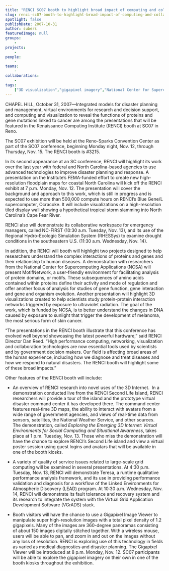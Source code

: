 ```yaml
---
title: "RENCI SC07 booth to highlight broad impact of computing and collaborative technologies"
slug: renci-sc07-booth-to-highlight-broad-impact-of-computing-and-collaborative-technologies
spotlight: false
publishDate: 2007-10-31
author: subers
featuredImage: null
groups:
    - 
projects:
    - 
people:
    - 
teams: 
    - 
collaborations:
    - 
tags:
    ["3D visualization","gigapixel imagery","National Center for Supercomputing (NCSA)","Ocracoke"]
---
```

CHAPEL HILL, October 31, 2007—Integrated models for disaster planning and management, virtual environments for research and decision support, and computing and visualization to reveal the functions of proteins and gene mutations linked to cancer are among the presentations that will be featured in the Renaissance Computing Institute (RENCI) booth at SC07 in Reno.

<!--more-->

The SC07 exhibition will be held at the Reno-Sparks Convention Center as part of the SC07 conference, beginning Monday night, Nov. 12, through Thursday, Nov. 15. The RENCI booth is #3215.

In its second appearance at an SC conference, RENCI will highlight its work over the last year with federal and North Carolina-based agencies to use advanced technologies to improve disaster planning and response. A presentation on the Institute’s FEMA-funded effort to create new high-resolution floodplain maps for coastal North Carolina will kick off the RENCI exhibit at 7 p.m. Monday, Nov. 12. The presentation will cover the background and approach to this work, which is still in progress and is expected to use more than 500,000 compute hours on RENCI’s Blue Gene/L supercomputer, Ocracoke. It will include visualizations on a high-resolution tiled display wall showing a hypothetical tropical storm slamming into North Carolina’s Cape Fear River.

RENCI also will demonstrate its collaborative workspace for emergency managers, called NC-FIRST (10:30 a.m. Tuesday, Nov. 13), and its use of the Regional Hydro-Ecologic Simulation System (RHESSys) to examine drought conditions in the southeastern U.S. (11:30 a.m. Wednesday, Nov. 14).

In addition, the RENCI will booth will highlight two projects designed to help researchers understand the complex interactions of proteins and genes and their relationship to human diseases. A demonstration with researchers from the National Center for Supercomputing Applications (NCSA) will present MotifNetwork, a user-friendly environment for facilitating analysis of protein domains, or motifs. These subsequences of amino acids contained within proteins define their activity and mode of regulation and offer another focus of analysis for studies of gene function, gene interaction and gene and organism evolution. Another presentation will highlight 3D visualizations created to help scientists study protein-protein interaction networks triggered by exposure to ultraviolet radiation. The goal of the work, which is funded by NCSA, is to better understand the changes in DNA caused by exposure to sunlight that trigger the development of melanoma, the most serious form of skin cancer.

“The presentations in the RENCI booth illustrate that this conference has evolved well beyond showcasing the latest powerful hardware,” said RENCI Director Dan Reed. “High performance computing, networking, visualization and collaboration technologies are now essential tools used by scientists and by government decision makers. Our field is affecting broad areas of the human experience, including how we diagnose and treat diseases and how we respond to natural disasters. The RENCI booth will highlight some of these broad impacts.”

Other features of the RENCI booth will include:
<ul type="disc">
	<li>An overview of RENCI research into novel uses of the 3D Internet.  In a demonstration conducted live from the RENCI Second Life Island, RENCI researchers will provide a tour of the island and the prototype virtual disaster command center it has developed there. The command center features real-time 3D maps, the ability to interact with avatars from a wide range of government agencies, and views of real-time data from sensors, satellites, the National Weather Service, and other sources. The demonstration, called <em>Exploring the Emerging 3D Internet: Virtual Environments for Social Computing and Situational Awareness</em>, takes place at 1 p.m. Tuesday, Nov. 13. Those who miss the demonstration will have the chance to explore RENCI’s Second Life island and view a virtual poster session using guest logins and avatars that will be available in one of the booth kiosks.</li>
</ul>
<ul type="disc">
	<li>A variety of quality of service issues related to large-scale grid computing will be examined in several presentations. At 4:30 p.m. Tuesday, Nov. 13, RENCI will demonstrate Teresa, a runtime qualitative performance analysis framework, and its use in providing performance validation and diagnosis for a workflow of the Linked Environments for Atmospheric Discovery (LEAD) program. At 10:30 a.m. Wednesday, Nov. 14, RENCI will demonstrate its fault tolerance and recovery system and its research to integrate the system with the Virtual Grid Application Development Software (VGrADS) stack.</li>
</ul>
<ul type="disc">
	<li>Booth visitors will have the chance to use a Gigapixel Image Viewer to manipulate super high-resolution images with a total pixel density of 1.2 gigapixels. Many of the images are 360-degree panoramas consisting of about 150 images digitally stitched together. With a wireless mouse, users will be able to pan, and zoom in and out on the images without any loss of resolution. RENCI is exploring use of this technology in fields as varied as medical diagnostics and disaster planning. The Gigapixel Viewer will be introduced at 8 p.m. Monday, Nov. 12. SC07 participants will be able to explore the gigapixel imagery on their own in one of the booth kiosks throughout the exhibition.</li>
</ul>

